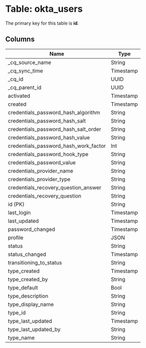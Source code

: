 # Table: okta_users



The primary key for this table is **id**.


## Columns
| Name          | Type          |
| ------------- | ------------- |
|_cq_source_name|String|
|_cq_sync_time|Timestamp|
|_cq_id|UUID|
|_cq_parent_id|UUID|
|activated|Timestamp|
|created|Timestamp|
|credentials_password_hash_algorithm|String|
|credentials_password_hash_salt|String|
|credentials_password_hash_salt_order|String|
|credentials_password_hash_value|String|
|credentials_password_hash_work_factor|Int|
|credentials_password_hook_type|String|
|credentials_password_value|String|
|credentials_provider_name|String|
|credentials_provider_type|String|
|credentials_recovery_question_answer|String|
|credentials_recovery_question|String|
|id (PK)|String|
|last_login|Timestamp|
|last_updated|Timestamp|
|password_changed|Timestamp|
|profile|JSON|
|status|String|
|status_changed|Timestamp|
|transitioning_to_status|String|
|type_created|Timestamp|
|type_created_by|String|
|type_default|Bool|
|type_description|String|
|type_display_name|String|
|type_id|String|
|type_last_updated|Timestamp|
|type_last_updated_by|String|
|type_name|String|